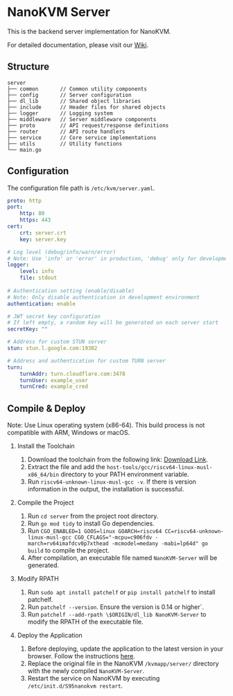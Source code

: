 # NanoKVM Server

This is the backend server implementation for NanoKVM.

For detailed documentation, please visit our [Wiki](https://wiki.sipeed.com/nanokvm).

## Structure

```shell
server
├── common       // Common utility components
├── config       // Server configuration
├── dl_lib       // Shared object libraries
├── include      // Header files for shared objects
├── logger       // Logging system
├── middleware   // Server middleware components 
├── proto        // API request/response definitions
├── router       // API route handlers
├── service      // Core service implementations
├── utils        // Utility functions
└── main.go
```

## Configuration

The configuration file path is `/etc/kvm/server.yaml`.

```yaml
proto: http
port:
    http: 80
    https: 443
cert:
    crt: server.crt
    key: server.key

# Log level (debug/info/warn/error)
# Note: Use 'info' or 'error' in production, 'debug' only for development
logger:
    level: info
    file: stdout
    
# Authentication setting (enable/disable)
# Note: Only disable authentication in development environment
authentication: enable

# JWT secret key configuration
# If left empty, a random key will be generated on each server start
secretKey: ""

# Address for custom STUN server
stun: stun.l.google.com:19302

# Address and authentication for custom TURN server
turn:
    turnAddr: turn.cloudflare.com:3478
    turnUser: example_user
    turnCred: example_cred
```


## Compile & Deploy

Note: Use Linux operating system (x86-64). This build process is not compatible with ARM, Windows or macOS.

1. Install the Toolchain
    1. Download the toolchain from the following link: [Download Link](https://sophon-file.sophon.cn/sophon-prod-s3/drive/23/03/07/16/host-tools.tar.gz).
    2. Extract the file and add the `host-tools/gcc/riscv64-linux-musl-x86_64/bin` directory to your PATH environment variable.
    3. Run `riscv64-unknown-linux-musl-gcc -v`. If there is version information in the output, the installation is successful.

2. Compile the Project
    1. Run `cd server` from the project root directory.
    2. Run `go mod tidy` to install Go dependencies.
    3. Run `CGO_ENABLED=1 GOOS=linux GOARCH=riscv64 CC=riscv64-unknown-linux-musl-gcc CGO_CFLAGS="-mcpu=c906fdv -march=rv64imafdcv0p7xthead -mcmodel=medany -mabi=lp64d" go build` to compile the project.
    4. After compilation, an executable file named `NanoKVM-Server` will be generated.

3. Modify RPATH
    1. Run `sudo apt install patchelf` or `pip install patchelf` to install patchelf.
    2. Run `patchelf --version`. Ensure the version is 0.14 or higher`.
    3. Run `patchelf --add-rpath \$ORIGIN/dl_lib NanoKVM-Server` to modify the RPATH of the executable file.

4. Deploy the Application
    1. Before deploying, update the application to the latest version in your browser. Follow the instructions [here](https://wiki.sipeed.com/hardware/en/kvm/NanoKVM/system/updating.html).
    2. Replace the original file in the NanoKVM `/kvmapp/server/` directory with the newly compiled `NanoKVM-Server`.
    3. Restart the service on NanoKVM by executing `/etc/init.d/S95nanokvm restart`.